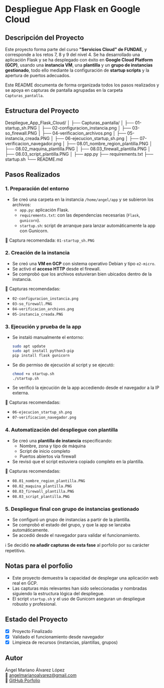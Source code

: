 # Despliegue App Flask en Google Cloud

## Descripción del Proyecto

Este proyecto forma parte del curso **"Servicios Cloud" de FUNDAE**, y corresponde a los retos 7, 8 y 9 del nivel 4. Se ha desarrollado una aplicación Flask y se ha desplegado con éxito en **Google Cloud Platform (GCP)**, usando una **instancia VM**, una **plantilla** y un **grupo de instancias gestionado**, todo ello mediante la configuración de **startup scripts** y la apertura de puertos adecuados.

Este README documenta de forma organizada todos los pasos realizados y se apoya en capturas de pantalla agrupadas en la carpeta `Capturas_pantalla`.

## Estructura del Proyecto

Despliegue_App_Flask_Cloud/
│
├── Capturas_pantalla/
│   ├── 01-startup_sh.PNG
│   ├── 02-configuracion_instancia.png
│   ├── 03-so_firewall.PNG
│   ├── 04-verificacion_archivos.png
│   ├── 05-instancia_creada.PNG
│   ├── 06-ejecucion_startup_sh.png
│   ├── 07-verificacion_navegador.png
│   ├── 08.01_nombre_region_plantilla.PNG
│   ├── 08.02_maquina_plantilla.PNG
│   ├── 08.03_firewall_plantilla.PNG
│   ├── 08.03_script_plantilla.PNG
│
├── app.py
├── requirements.txt
├── startup.sh
└── README.md

## Pasos Realizados

### 1. Preparación del entorno

- Se creó una carpeta en la instancia `/home/angel/app` y se subieron los archivos:
  - `app.py`: aplicación Flask.
  - `requirements.txt`: con las dependencias necesarias (`Flask`, `gunicorn`).
  - `startup.sh`: script de arranque para lanzar automáticamente la app con Gunicorn.

📸 Captura recomendada: `01-startup_sh.PNG`

### 2. Creación de la instancia

- Se creó una **VM en GCP** con sistema operativo Debian y tipo `e2-micro`.
- Se activó el **acceso HTTP** desde el firewall.
- Se comprobó que los archivos estuvieran bien ubicados dentro de la instancia.

📸 Capturas recomendadas:
- `02-configuracion_instancia.png`
- `03-so_firewall.PNG`
- `04-verificacion_archivos.png`
- `05-instancia_creada.PNG`

### 3. Ejecución y prueba de la app

- Se instaló manualmente el entorno:
  ```bash
  sudo apt update
  sudo apt install python3-pip
  pip install flask gunicorn
  ```
- Se dio permiso de ejecución al script y se ejecutó:
  ```bash
  chmod +x startup.sh
  ./startup.sh
  ```
- Se verificó la ejecución de la app accediendo desde el navegador a la IP externa.

📸 Capturas recomendadas:
- `06-ejecucion_startup_sh.png`
- `07-verificacion_navegador.png`

### 4. Automatización del despliegue con plantilla

- Se creó una **plantilla de instancia** especificando:
  - Nombre, zona y tipo de máquina
  - Script de inicio completo
  - Puertos abiertos vía firewall
- Se revisó que el script estuviera copiado completo en la plantilla.

📸 Capturas recomendadas:
- `08.01_nombre_region_plantilla.PNG`
- `08.02_maquina_plantilla.PNG`
- `08.03_firewall_plantilla.PNG`
- `08.03_script_plantilla.PNG`

### 5. Despliegue final con grupo de instancias gestionado

- Se configuró un grupo de instancias a partir de la plantilla.
- Se comprobó el estado del grupo, y que la app se lanzaba automáticamente.
- Se accedió desde el navegador para validar el funcionamiento.

ℹ️ Se decidió **no añadir capturas de esta fase** al porfolio por su carácter repetitivo.

## Notas para el porfolio

- Este proyecto demuestra la capacidad de desplegar una aplicación web real en GCP.
- Las capturas más relevantes han sido seleccionadas y nombradas siguiendo la estructura lógica del despliegue.
- El script `startup.sh` y el uso de Gunicorn aseguran un despliegue robusto y profesional.

## Estado del Proyecto

- [x] Proyecto Finalizado
- [x] Validado el funcionamiento desde navegador
- [x] Limpieza de recursos (instancias, plantillas, grupos)

## Autor

Ángel Mariano Álvarez López  
📧 angelmarianoalvarez@gmail.com  
🔗 [GitHub Porfolio](https://github.com/Angel-Mariano-Alvarez/Porfolio)

